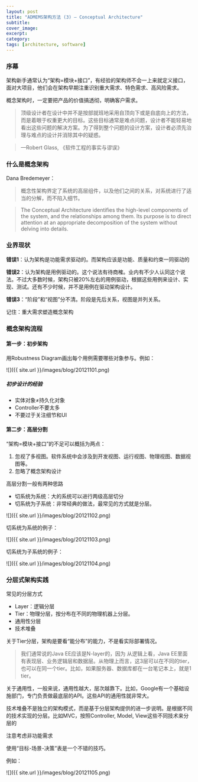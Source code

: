 ```yaml
---
layout: post
title: "ADMEMS架构方法 (3) – Conceptual Architecture"
subtitle: 
cover_image: 
excerpt: 
category: 
tags: [architecture, software]
---
```


### 序幕

架构新手通常认为“架构=模块+接口”，有经验的架构师不会一上来就定义接口，面对大项目，他们会在架构早期注重识别重大需求、特色需求、高风险需求。

概念架构时，一定要把产品的价值搞透彻，明确客户需求。

> 顶级设计者在设计中并不是按部就班地采用自顶向下或是自底向上的方法，而是着眼于权重更大的目标。这些目标通常是难点问题，设计者不能轻易地看出这些问题的解决方案。为了得到整个问题的设计方案，设计者必须先治理与难点的设计并消除其中的疑惑。

> —Robert Glass, 《软件工程的事实与谬误》

### 什么是概念架构

Dana Bredemeyer：

> 概念性架构界定了系统的高层组件，以及他们之间的关系，对系统进行了适当的分解，而不陷入细节。

> The Conceptual Architecture identifies the high-level components of the system, and the relationships among them. Its purpose is to direct attention at an appropriate decomposition of the system without delving into details.

### 业界现状

__错误1__：认为架构是功能需求驱动的。而架构应该是功能、质量和约束一同驱动的

__错误2__：认为架构是用例驱动的。这个说法有待商榷。业内有不少人认同这个说法。不过大多数时候，架构只被20%左右的用例驱动，根据这些用例来设计、实现、测试。还有不少时候，并不是用例在驱动架构设计。

__错误3__：“阶段”和“视图”分不清。阶段是先后关系，视图是并列关系。

记住：重大需求塑造概念架构

### 概念架构流程

#### 第一步：初步架构

用Robustness Diagram画出每个用例需要哪些对象参与。例如：

![]({{ site.url }}/images/blog/20121101.png)

##### 初步设计的经验

* 实体对象≠持久化对象
* Controller不要太多
* 不要过于关注细节和UI

#### 第二步：高层分割

“架构=模块+接口”的不足可以概括为两点：

1. 忽视了多视图。软件系统中会涉及到开发视图、运行视图、物理视图、数据视图等。
2. 忽略了概念架构设计

高层分割一般有两种思路

* 切系统为系统：大的系统可以进行两级高层切分
* 切系统为子系统：非常经典的做法，最常见的方式就是分层。

![]({{ site.url }}/images/blog/20121102.png)

切系统为系统的例子：

![]({{ site.url }}/images/blog/20121103.png)

切系统为子系统的例子：

![]({{ site.url }}/images/blog/20121104.png)

### 分层式架构实践

常见的分层方式

* Layer：逻辑分层
* Tier：物理分层，按分布在不同的物理机器上分层。
* 通用性分层
* 技术堆叠

关于Tier分层，架构是要看“能分布”的能力，不是看实际部署情况。

> 我们通常说的Java EE应该是N-layer的，因为 从逻辑上看，Java EE里面有表现层、业务逻辑层和数据层。从物理上而言，这3层可以在不同的tier，也可以在同一个tier。比如，如果服务器、数据库都在一台笔记本上，就是1 tier。

关于通用性，一般来说，通用性越大，层次越靠下。比如，Google有一个基础设施部门，专门负责做最底层的API。这些API的通用性就非常大。

技术堆叠不是独立的架构模式，而是基于分层架构提供的进一步说明。是根据不同的技术实现的分层。比如MVC，按照Controller, Model, View这些不同技术来分层的

注意考虑非功能需求

使用“目标-场景-决策”表是一个不错的技巧。

例如：

![]({{ site.url }}/images/blog/20121105.png)
